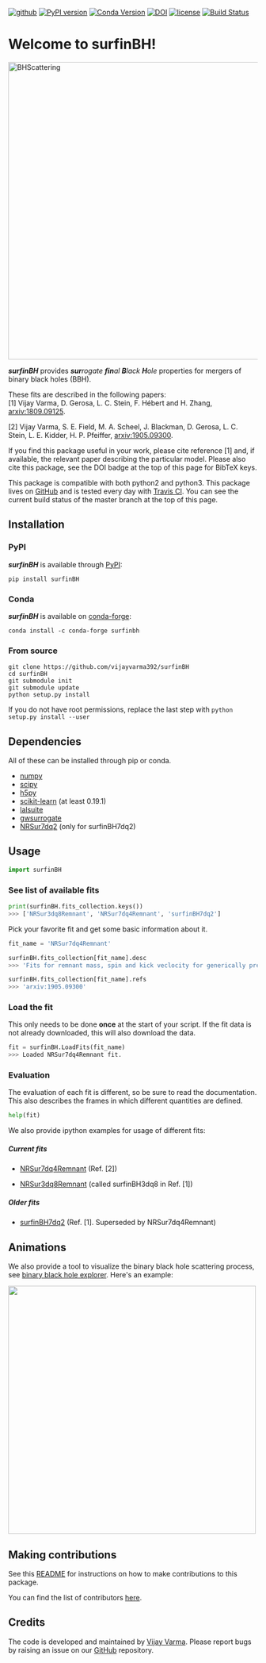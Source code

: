 [![github](https://img.shields.io/badge/GitHub-surfinBH-blue.svg)](https://github.com/vijayvarma392/surfinBH)
[![PyPI version](https://badge.fury.io/py/surfinBH.svg)](https://pypi.org/project/surfinBH/)
[![Conda Version](https://img.shields.io/conda/vn/conda-forge/surfinbh.svg)](https://anaconda.org/conda-forge/surfinbh)
[![DOI](https://zenodo.org/badge/145179417.svg)](https://zenodo.org/badge/latestdoi/145179417)
[![license](https://img.shields.io/badge/license-MIT-blue.svg)](https://github.com/vijayvarma392/surfinBH/blob/master/LICENSE)
[![Build Status](https://travis-ci.org/vijayvarma392/surfinBH.svg?branch=master)](https://travis-ci.org/vijayvarma392/surfinBH)

# Welcome to surfinBH!

<img src="https://raw.githubusercontent.com/vijayvarma392/surfinBH/master/images/interaction.jpeg" alt="BHScattering" width="600px"/>

<br/>

_**surfinBH**_ provides _**sur**rogate **fin**al **B**lack_ _**H**ole_
properties for mergers of binary black holes (BBH).

These fits are described in the following papers: <br/>
[1] Vijay Varma, D. Gerosa, L. C. Stein, F. Hébert and H. Zhang,
[arxiv:1809.09125](https://arxiv.org/abs/1809.09125).

[2] Vijay Varma, S. E. Field, M. A. Scheel, J. Blackman, D. Gerosa, L. C.
Stein, L. E. Kidder, H. P. Pfeiffer,
[arxiv:1905.09300](https://arxiv.org/abs/1905.09300).

If you find this package useful in your work, please cite reference [1] and,
if available, the relevant paper describing the particular model. Please also
cite this package, see the DOI badge at the top of this page for BibTeX keys.

This package is compatible with both python2 and python3.
This package lives on [GitHub](https://github.com/vijayvarma392/surfinBH) and
is tested every day with [Travis CI](https://travis-ci.org/). You can see the
current build status of the master branch at the top of this page.

## Installation

### PyPI
_**surfinBH**_ is available through [PyPI](https://pypi.org/project/surfinBH/):

```shell
pip install surfinBH
```

### Conda
_**surfinBH**_ is available on [conda-forge](https://anaconda.org/conda-forge/surfinbh):

```shell
conda install -c conda-forge surfinbh
```


### From source

```shell
git clone https://github.com/vijayvarma392/surfinBH
cd surfinBH
git submodule init
git submodule update
python setup.py install
```

If you do not have root permissions, replace the last step with
`python setup.py install --user`


## Dependencies
All of these can be installed through pip or conda.
* [numpy](https://docs.scipy.org/doc/numpy/user/install.html)
* [scipy](https://www.scipy.org/install.html)
* [h5py](http://docs.h5py.org/en/latest/build.html)
* [scikit-learn](http://scikit-learn.org/stable/install.html) (at least 0.19.1)
* [lalsuite](https://pypi.org/project/lalsuite)
* [gwsurrogate](https://pypi.org/project/gwsurrogate)
* [NRSur7dq2](https://pypi.org/project/NRSur7dq2) (only for surfinBH7dq2)

## Usage

```python
import surfinBH
```

### See list of available fits
```python
print(surfinBH.fits_collection.keys())
>>> ['NRSur3dq8Remnant', 'NRSur7dq4Remnant', 'surfinBH7dq2']
```

Pick your favorite fit and get some basic information about it.
```python
fit_name = 'NRSur7dq4Remnant'

surfinBH.fits_collection[fit_name].desc
>>> 'Fits for remnant mass, spin and kick veclocity for generically precessing BBH systems up to mass ratio 4.'

surfinBH.fits_collection[fit_name].refs
>>> 'arxiv:1905.09300'
```

### Load the fit
This only needs to be done **once** at the start of your script.
If the fit data is not already downloaded, this will also download the data.
```python
fit = surfinBH.LoadFits(fit_name)
>>> Loaded NRSur7dq4Remnant fit.
```
### Evaluation
The evaluation of each fit is different, so be sure to read the documentation.
This also describes the frames in which different quantities are defined.
```python
help(fit)
```

We also provide ipython examples for usage of different fits:

##### Current fits

* [NRSur7dq4Remnant](https://github.com/vijayvarma392/surfinBH/blob/master/examples/example_7dq4.ipynb) (Ref. [2])

* [NRSur3dq8Remnant](https://github.com/vijayvarma392/surfinBH/blob/master/examples/example_3dq8.ipynb) (called surfinBH3dq8 in Ref. [1])

##### Older fits

* [surfinBH7dq2](https://github.com/vijayvarma392/surfinBH/blob/master/examples/example_7dq2.ipynb) (Ref. [1]. Superseded by NRSur7dq4Remnant)

## Animations

We also provide a tool to visualize the binary black hole scattering process,
see
[binary black hole explorer](https://vijayvarma392.github.io/binaryBHexp/).
Here's an example:

<img src="https://raw.githubusercontent.com/vijayvarma392/binaryBHexp/master/animations/video.gif" width="500"/>


## Making contributions
See this
[README](https://github.com/vijayvarma392/surfinBH/blob/master/README_developers.md)
for instructions on how to make contributions to this package.

You can find the list of contributors
[here](https://github.com/vijayvarma392/surfinBH/graphs/contributors).


## Credits
The code is developed and maintained by [Vijay
Varma](http://www.tapir.caltech.edu/~vvarma/). Please report bugs by raising an
issue on our [GitHub](https://github.com/vijayvarma392/surfinBH) repository.
